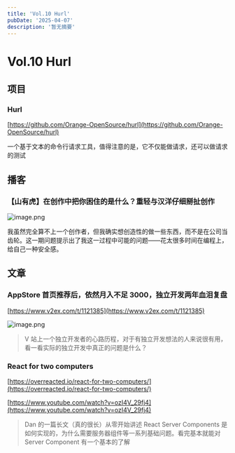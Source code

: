 ```yaml
---
title: 'Vol.10 Hurl'
pubDate: '2025-04-07'
description: '暂无摘要'
---
```


# Vol.10 Hurl

## 项目

### Hurl

[https://github.com/Orange-OpenSource/hurl](https://github.com/Orange-OpenSource/hurl)

一个基于文本的命令行请求工具，值得注意的是，它不仅能做请求，还可以做请求的测试

## 播客

### 【山有虎】在创作中把你困住的是什么？重轻与汉洋仔细掰扯创作

![image.png](/Vol.10_Hurl-2.png)

我虽然完全算不上一个创作者，但我确实想创造性的做一些东西，而不是在公司当齿轮。这一期问题提示出了我这一过程中可能的问题——花太很多时间在编程上，给自己一种安全感。

## 文章

### **AppStore 首页推荐后，依然月入不足 3000，独立开发两年血泪复盘**

[https://www.v2ex.com/t/1121385](https://www.v2ex.com/t/1121385)

![image.png](/Vol.10_Hurl-1.png)

> V 站上一个独立开发者的心路历程，对于有独立开发想法的人来说很有用，看一看实际的独立开发中真正的问题是什么？
> 

### React for two computers

[https://overreacted.io/react-for-two-computers/](https://overreacted.io/react-for-two-computers/)

[https://www.youtube.com/watch?v=ozI4V_29fj4](https://www.youtube.com/watch?v=ozI4V_29fj4)

> Dan 的一篇长文（真的很长）从零开始讲述 React Server Components 是如何实现的，为什么需要服务器组件等一系列基础问题。看完基本就能对 Server Component 有一个基本的了解
>
